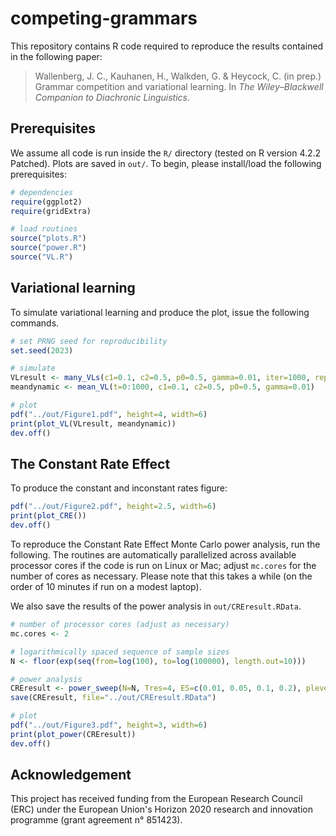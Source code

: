 # competing-grammars

This repository contains R code required to reproduce the results contained in the following paper:

> Wallenberg, J. C., Kauhanen, H., Walkden, G. & Heycock, C. (in prep.) Grammar competition and variational learning. In *The Wiley–Blackwell Companion to Diachronic Linguistics*.


## Prerequisites

We assume all code is run inside the `R/` directory (tested on R version 4.2.2 Patched). Plots are saved in `out/`. To begin, please install/load the following prerequisites:

```r
# dependencies
require(ggplot2)
require(gridExtra)

# load routines
source("plots.R")
source("power.R")
source("VL.R")
```

## Variational learning

To simulate variational learning and produce the plot, issue the following commands.

```r
# set PRNG seed for reproducibility
set.seed(2023)

# simulate
VLresult <- many_VLs(c1=0.1, c2=0.5, p0=0.5, gamma=0.01, iter=1000, reps=5)
meandynamic <- mean_VL(t=0:1000, c1=0.1, c2=0.5, p0=0.5, gamma=0.01)

# plot
pdf("../out/Figure1.pdf", height=4, width=6)
print(plot_VL(VLresult, meandynamic))
dev.off()
```


## The Constant Rate Effect

To produce the constant and inconstant rates figure:

```r
pdf("../out/Figure2.pdf", height=2.5, width=6)
print(plot_CRE())
dev.off()
```

To reproduce the Constant Rate Effect Monte Carlo power analysis, run the following. The routines are automatically parallelized across available processor cores if the code is run on Linux or Mac; adjust `mc.cores` for the number of cores as necessary. Please note that this takes a while (on the order of 10 minutes if run on a modest laptop).

We also save the results of the power analysis in `out/CREresult.RData`.

```r
# number of processor cores (adjust as necessary)
mc.cores <- 2

# logarithmically spaced sequence of sample sizes
N <- floor(exp(seq(from=log(100), to=log(100000), length.out=10)))

# power analysis
CREresult <- power_sweep(N=N, Tres=4, ES=c(0.01, 0.05, 0.1, 0.2), plevel=0.05, reps=100, mc.cores=mc.cores)
save(CREresult, file="../out/CREresult.RData")

# plot
pdf("../out/Figure3.pdf", height=3, width=6)
print(plot_power(CREresult))
dev.off()
```


## Acknowledgement

This project has received funding from the European Research Council (ERC) under the European Union's Horizon 2020 research and innovation programme (grant agreement n° 851423).
